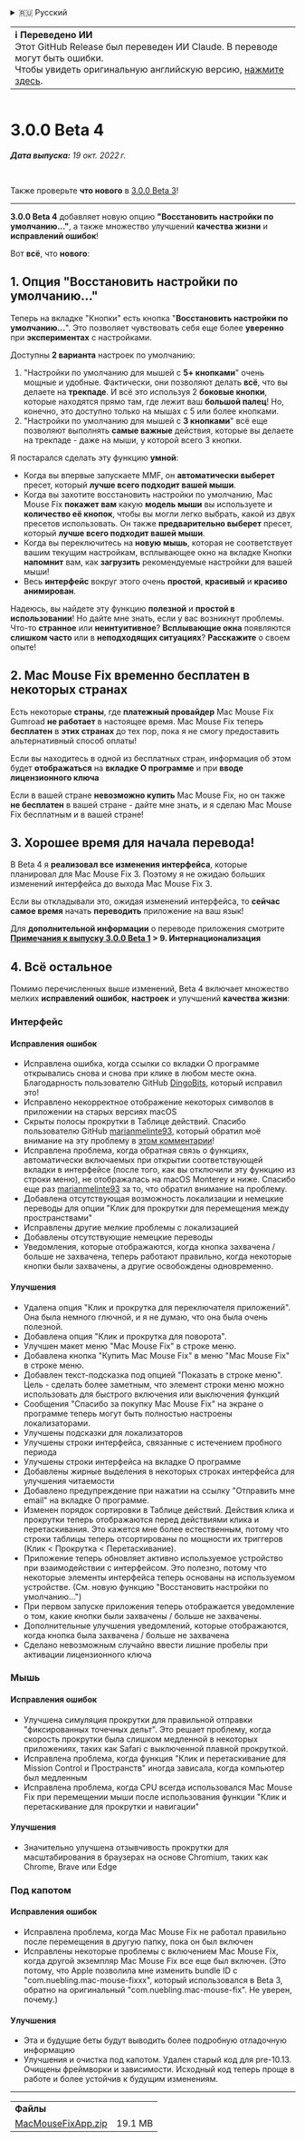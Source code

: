 <details>
<summary>🇷🇺 Русский</summary>

[🇬🇧 English (GitHub)](https://github.com/noah-nuebling/mac-mouse-fix/releases/tag/3.0.0-Beta-4)\
[🇦🇩 Català](https://redirect.macmousefix.com/?target=mmf-release&tag=3.0.0-Beta-4&locale=ca)\
[🇩🇪 Deutsch](https://redirect.macmousefix.com/?target=mmf-release&tag=3.0.0-Beta-4&locale=de)\
[🇪🇸 Español](https://redirect.macmousefix.com/?target=mmf-release&tag=3.0.0-Beta-4&locale=es)\
[🇫🇷 Français](https://redirect.macmousefix.com/?target=mmf-release&tag=3.0.0-Beta-4&locale=fr)\
[🇮🇩 Indonesia](https://redirect.macmousefix.com/?target=mmf-release&tag=3.0.0-Beta-4&locale=id)\
[🇮🇹 Italiano](https://redirect.macmousefix.com/?target=mmf-release&tag=3.0.0-Beta-4&locale=it)\
[🇭🇺 Magyar](https://redirect.macmousefix.com/?target=mmf-release&tag=3.0.0-Beta-4&locale=hu)\
[🇳🇱 Nederlands](https://redirect.macmousefix.com/?target=mmf-release&tag=3.0.0-Beta-4&locale=nl)\
[🇵🇱 Polski](https://redirect.macmousefix.com/?target=mmf-release&tag=3.0.0-Beta-4&locale=pl)\
[🇧🇷 Português (Brasil)](https://redirect.macmousefix.com/?target=mmf-release&tag=3.0.0-Beta-4&locale=pt-BR)\
[🇵🇹 Português (Portugal)](https://redirect.macmousefix.com/?target=mmf-release&tag=3.0.0-Beta-4&locale=pt-PT)\
[🇷🇴 Română](https://redirect.macmousefix.com/?target=mmf-release&tag=3.0.0-Beta-4&locale=ro)\
[🇸🇪 Svenska](https://redirect.macmousefix.com/?target=mmf-release&tag=3.0.0-Beta-4&locale=sv)\
[🇻🇳 Tiếng Việt](https://redirect.macmousefix.com/?target=mmf-release&tag=3.0.0-Beta-4&locale=vi)\
[🇹🇷 Türkçe](https://redirect.macmousefix.com/?target=mmf-release&tag=3.0.0-Beta-4&locale=tr)\
[🇨🇿 Čeština](https://redirect.macmousefix.com/?target=mmf-release&tag=3.0.0-Beta-4&locale=cs)\
[🇬🇷 Ελληνικά](https://redirect.macmousefix.com/?target=mmf-release&tag=3.0.0-Beta-4&locale=el)\
**🇷🇺 Русский**\
[🇺🇦 Українська](https://redirect.macmousefix.com/?target=mmf-release&tag=3.0.0-Beta-4&locale=uk)\
[🇮🇱 עברית](https://redirect.macmousefix.com/?target=mmf-release&tag=3.0.0-Beta-4&locale=he)\
[🇸🇦 العربية](https://redirect.macmousefix.com/?target=mmf-release&tag=3.0.0-Beta-4&locale=ar)\
[🇮🇳 हिन्दी](https://redirect.macmousefix.com/?target=mmf-release&tag=3.0.0-Beta-4&locale=hi)\
[🇹🇭 ไทย](https://redirect.macmousefix.com/?target=mmf-release&tag=3.0.0-Beta-4&locale=th)\
[🇨🇳 中文 (简体)](https://redirect.macmousefix.com/?target=mmf-release&tag=3.0.0-Beta-4&locale=zh-Hans)\
[🇨🇳 中文 (繁體)](https://redirect.macmousefix.com/?target=mmf-release&tag=3.0.0-Beta-4&locale=zh-Hant)\
[🇭🇰 中文（香港)](https://redirect.macmousefix.com/?target=mmf-release&tag=3.0.0-Beta-4&locale=zh-HK)\
[🇯🇵 日本語](https://redirect.macmousefix.com/?target=mmf-release&tag=3.0.0-Beta-4&locale=ja)\
[🇰🇷 한국어](https://redirect.macmousefix.com/?target=mmf-release&tag=3.0.0-Beta-4&locale=ko)\
[Help translate Mac Mouse Fix to different languages!](https://github.com/noah-nuebling/mac-mouse-fix/discussions/731)
</details>
<table align=><td>
<b>ℹ️ Переведено ИИ</b><br>
Этот GitHub Release был переведен ИИ Claude. В переводе могут быть ошибки.<br>
Чтобы увидеть оригинальную английскую версию, <a href="https://github.com/noah-nuebling/mac-mouse-fix/releases/tag/3.0.0-Beta-4">нажмите здесь</a>.
</td></table>

<table></table>

# 3.0.0 Beta 4
***Дата выпуска:** 19 окт. 2022 г.*

<br>

Также проверьте **что нового** в [3.0.0 Beta 3](https://redirect.macmousefix.com/?target=mmf-release&tag=3.0.0-Beta-3&locale=ru)!

---

**3.0.0 Beta 4** добавляет новую опцию **"Восстановить настройки по умолчанию..."**, а также множество улучшений **качества жизни** и **исправлений ошибок**!

Вот **всё**, что **нового**:

## 1. Опция "Восстановить настройки по умолчанию..."

Теперь на вкладке "Кнопки" есть кнопка "**Восстановить настройки по умолчанию...**".
Это позволяет чувствовать себя еще более **уверенно** при **экспериментах** с настройками.

Доступны **2 варианта** настроек по умолчанию:

1. "Настройки по умолчанию для мышей с **5+ кнопками**" очень мощные и удобные. Фактически, они позволяют делать **всё**, что вы делаете на **трекпаде**. И всё это используя 2 **боковые кнопки**, которые находятся прямо там, где лежит ваш **большой палец**! Но, конечно, это доступно только на мышах с 5 или более кнопками.
2. "Настройки по умолчанию для мышей с **3 кнопками**" всё еще позволяют выполнять **самые важные** действия, которые вы делаете на трекпаде - даже на мыши, у которой всего 3 кнопки.

Я постарался сделать эту функцию **умной**:

- Когда вы впервые запускаете MMF, он **автоматически выберет** пресет, который **лучше всего подходит вашей мыши**.
- Когда вы захотите восстановить настройки по умолчанию, Mac Mouse Fix **покажет вам** какую **модель мыши** вы используете и **количество её кнопок**, чтобы вы могли легко выбрать, какой из двух пресетов использовать. Он также **предварительно выберет** пресет, который **лучше всего подходит вашей мыши**.
- Когда вы переключитесь на **новую мышь**, которая не соответствует вашим текущим настройкам, всплывающее окно на вкладке Кнопки **напомнит** вам, как **загрузить** рекомендуемые настройки для вашей мыши!
- Весь **интерфейс** вокруг этого очень **простой**, **красивый** и **красиво анимирован**.

Надеюсь, вы найдете эту функцию **полезной** и **простой в использовании**! Но дайте мне знать, если у вас возникнут проблемы.
Что-то **странное** или **неинтуитивное**? **Всплывающие окна** появляются **слишком часто** или в **неподходящих ситуациях**? **Расскажите** о своем опыте!

## 2. Mac Mouse Fix временно бесплатен в некоторых странах

Есть некоторые **страны**, где **платежный провайдер** Mac Mouse Fix Gumroad **не работает** в настоящее время.
Mac Mouse Fix теперь **бесплатен** в **этих странах** до тех пор, пока я не смогу предоставить альтернативный способ оплаты!

Если вы находитесь в одной из бесплатных стран, информация об этом будет **отображаться** на **вкладке О программе** и при **вводе лицензионного ключа**

Если в вашей стране **невозможно купить** Mac Mouse Fix, но он также **не бесплатен** в вашей стране - дайте мне знать, и я сделаю Mac Mouse Fix бесплатным и в вашей стране!

## 3. Хорошее время для начала перевода!

В Beta 4 я **реализовал все изменения интерфейса**, которые планировал для Mac Mouse Fix 3. Поэтому я не ожидаю больших изменений интерфейса до выхода Mac Mouse Fix 3.

Если вы откладывали это, ожидая изменений интерфейса, то **сейчас самое время** начать **переводить** приложение на ваш язык!

Для **дополнительной информации** о переводе приложения смотрите **[Примечания к выпуску 3.0.0 Beta 1](https://redirect.macmousefix.com/?target=mmf-release&tag=3.0.0-Beta-1.1&locale=ru) > 9. Интернационализация**

## 4. Всё остальное

Помимо перечисленных выше изменений, Beta 4 включает множество мелких **исправлений ошибок**, **настроек** и улучшений **качества жизни**:

### Интерфейс

#### Исправления ошибок

- Исправлена ошибка, когда ссылки со вкладки О программе открывались снова и снова при клике в любом месте окна. Благодарность пользователю GitHub [DingoBits](https://github.com/DingoBits), который исправил это!
- Исправлено некорректное отображение некоторых символов в приложении на старых версиях macOS
- Скрыты полосы прокрутки в Таблице действий. Спасибо пользователю GitHub [marianmelinte93](https://github.com/marianmelinte93), который обратил моё внимание на эту проблему в [этом комментарии](https://github.com/noah-nuebling/mac-mouse-fix/discussions/366#discussioncomment-3728994)!
- Исправлена проблема, когда обратная связь о функциях, автоматически включаемых при открытии соответствующей вкладки в интерфейсе (после того, как вы отключили эту функцию из строки меню), не отображалась на macOS Monterey и ниже. Спасибо еще раз [marianmelinte93](https://github.com/marianmelinte93) за то, что обратил внимание на проблему.
- Добавлена отсутствующая возможность локализации и немецкие переводы для опции "Клик для прокрутки для перемещения между пространствами"
- Исправлены другие мелкие проблемы с локализацией
- Добавлены отсутствующие немецкие переводы
- Уведомления, которые отображаются, когда кнопка захвачена / больше не захвачена, теперь работают правильно, когда некоторые кнопки были захвачены, а другие освобождены одновременно.

#### Улучшения

- Удалена опция "Клик и прокрутка для переключателя приложений". Она была немного глючной, и я не думаю, что она была очень полезной.
- Добавлена опция "Клик и прокрутка для поворота".
- Улучшен макет меню "Mac Mouse Fix" в строке меню.
- Добавлена кнопка "Купить Mac Mouse Fix" в меню "Mac Mouse Fix" в строке меню.
- Добавлен текст-подсказка под опцией "Показать в строке меню". Цель - сделать более заметным, что элемент строки меню можно использовать для быстрого включения или выключения функций
- Сообщения "Спасибо за покупку Mac Mouse Fix" на экране о программе теперь могут быть полностью настроены локализаторами.
- Улучшены подсказки для локализаторов
- Улучшены строки интерфейса, связанные с истечением пробного периода
- Улучшены строки интерфейса на вкладке О программе
- Добавлены жирные выделения в некоторых строках интерфейса для улучшения читаемости
- Добавлено предупреждение при нажатии на ссылку "Отправить мне email" на вкладке О программе.
- Изменен порядок сортировки в Таблице действий. Действия клика и прокрутки теперь отображаются перед действиями клика и перетаскивания. Это кажется мне более естественным, потому что строки таблицы теперь отсортированы по мощности их триггеров (Клик < Прокрутка < Перетаскивание).
- Приложение теперь обновляет активно используемое устройство при взаимодействии с интерфейсом. Это полезно, потому что некоторые элементы интерфейса теперь основаны на используемом устройстве. (См. новую функцию "Восстановить настройки по умолчанию...")
- При первом запуске приложения теперь отображается уведомление о том, какие кнопки были захвачены / больше не захвачены.
- Дополнительные улучшения уведомлений, которые отображаются, когда кнопка была захвачена / больше не захвачена
- Сделано невозможным случайно ввести лишние пробелы при активации лицензионного ключа

### Мышь

#### Исправления ошибок

- Улучшена симуляция прокрутки для правильной отправки "фиксированных точечных дельт". Это решает проблему, когда скорость прокрутки была слишком медленной в некоторых приложениях, таких как Safari с выключенной плавной прокруткой.
- Исправлена проблема, когда функция "Клик и перетаскивание для Mission Control и Пространств" иногда зависала, когда компьютер был медленным
- Исправлена проблема, когда CPU всегда использовался Mac Mouse Fix при перемещении мыши после использования функции "Клик и перетаскивание для прокрутки и навигации"

#### Улучшения

- Значительно улучшена отзывчивость прокрутки для масштабирования в браузерах на основе Chromium, таких как Chrome, Brave или Edge

### Под капотом

#### Исправления ошибок

- Исправлена проблема, когда Mac Mouse Fix не работал правильно после перемещения в другую папку, пока он был включен
- Исправлены некоторые проблемы с включением Mac Mouse Fix, когда другой экземпляр Mac Mouse Fix все еще был включен. (Это потому, что Apple позволила мне изменить bundle ID с "com.nuebling.mac-mouse-fixxx", который использовался в Beta 3, обратно на оригинальный "com.nuebling.mac-mouse-fix". Не уверен, почему.)

#### Улучшения

- Эта и будущие беты будут выводить более подробную отладочную информацию
- Улучшения и очистка под капотом. Удален старый код для pre-10.13. Очищены фреймворки и зависимости. Исходный код теперь проще в работе и более устойчив к будущим изменениям.

---

<table align="start">
<tr>
    <td colspan=2>
        <b>Файлы</b>
    </td>
</tr>
<tr>
    <td><a href="https://github.com/noah-nuebling/mac-mouse-fix/releases/download/3.0.0-Beta-4/MacMouseFixApp.zip">MacMouseFixApp.zip</a></td>
    <td>19.1 MB</td>
</tr>
</table>
